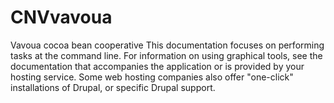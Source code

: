 # CNVvavoua
Vavoua cocoa bean cooperative
This documentation focuses on performing tasks at the command line. For information on using graphical tools, see the documentation that accompanies the application or is provided by your hosting service. Some web hosting companies also offer "one-click" installations of Drupal, or specific Drupal support.
